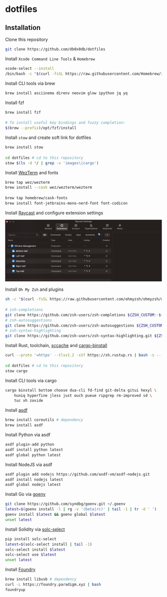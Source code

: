 # dotfiles
## Installation
Clone this repository
```bash
git clone https://github.com/db0x0db/dotfiles
```

Install `Xcode Command Line Tools` & `Homebrew`
```bash
xcode-select --install
/bin/bash -c "$(curl -fsSL https://raw.githubusercontent.com/Homebrew/install/HEAD/install.sh)"
```

Install CLI tools via brew
```bash
brew install asciinema direnv neovim glow ipython jq yq
```

Install fzf
```bash
brew install fzf

# To install useful key bindings and fuzzy completion:
$(brew --prefix)/opt/fzf/install
```

Install `stow` and create soft link for dotfiles
```bash
brew install stow

cd dotfiles # cd to this repository
stow $(ls -d */ | grep -v 'images\|cargo')
```

Install [WezTerm](https://wezfurlong.org/wezterm/) and fonts
```bash
brew tap wez/wezterm
brew install --cask wez/wezterm/wezterm

brew tap homebrew/cask-fonts
brew install font-jetbrains-mono-nerd-font font-codicon
```

Install [Raycast](https://www.raycast.com/) and configure extension settings

![](images/raycast-extension-setting.png)

Install `Oh My Zsh` and plugins
```bash
sh -c "$(curl -fsSL https://raw.githubusercontent.com/ohmyzsh/ohmyzsh/master/tools/install.sh)"

# zsh-completions
git clone https://github.com/zsh-users/zsh-completions ${ZSH_CUSTOM:-${ZSH:-~/.oh-my-zsh}/custom}/plugins/zsh-completions
# zsh-autosuggestions
git clone https://github.com/zsh-users/zsh-autosuggestions ${ZSH_CUSTOM:-~/.oh-my-zsh/custom}/plugins/zsh-autosuggestions
# zsh-syntax-highlighting
git clone https://github.com/zsh-users/zsh-syntax-highlighting.git ${ZSH_CUSTOM:-~/.oh-my-zsh/custom}/plugins/zsh-syntax-highlighting
```

Install Rust, toolchain, [sccache](https://github.com/mozilla/sccache) and [cargo-binstall](https://github.com/cargo-bins/cargo-binstall)
```bash
curl --proto '=https' --tlsv1.2 -sSf https://sh.rustup.rs | bash -s -- --verbose -y --no-modify-path

cd dotfiles # cd to this repository
stow cargo
```

Install CLI tools via cargo
```bash
cargo binstall bottom choose dua-cli fd-find git-delta gitui hexyl \
    huniq hyperfine jless just ouch pueue ripgrep rm-improved sd \
    tuc xh zoxide
```

Install [asdf](https://asdf-vm.com/)
```bash
brew install coreutils # dependency
brew install asdf
```

Install Python via asdf
```bash
asdf plugin-add python
asdf install python latest
asdf global python latest
```

Install NodeJS via asdf
```bash
asdf plugin add nodejs https://github.com/asdf-vm/asdf-nodejs.git
asdf install nodejs latest
asdf global nodejs latest
```

Install Go via [goenv](https://github.com/syndbg/goenv)
```bash
git clone https://github.com/syndbg/goenv.git ~/.goenv
latest=$(goenv install -l | rg -v '(beta|rc)' | tail -1 | tr -d ' ')
goenv install $latest && goenv global $latest
unset latest
```

Install Solidity via [solc-select](https://github.com/crytic/solc-select)
```bash
pip install solc-select
latest=$(solc-select install | tail -1)
solc-select install $latest
solc-select use $latest
unset latest
```

Install [Foundry](https://github.com/foundry-rs/foundry)
```bash
brew install libusb # dependency
curl -L https://foundry.paradigm.xyz | bash
foundryup
```
